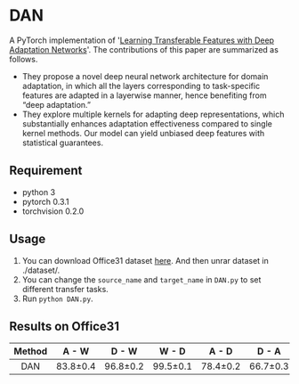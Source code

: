 # DAN
A PyTorch implementation of '[Learning Transferable Features with Deep Adaptation Networks](http://ise.thss.tsinghua.edu.cn/~mlong/doc/deep-adaptation-networks-icml15.pdf)'.
The contributions of this paper are summarized as follows. 
* They propose a novel deep neural network architecture for domain adaptation, in which all the layers corresponding to task-specific features are adapted in a layerwise manner, hence benefiting from “deep adaptation.”
* They explore multiple kernels for adapting deep representations, which substantially enhances adaptation effectiveness compared to single kernel methods. Our model can yield unbiased deep features with statistical guarantees.

## Requirement
* python 3
* pytorch 0.3.1
* torchvision 0.2.0

## Usage
1. You can download Office31 dataset [here](https://pan.baidu.com/s/1o8igXT4#list/path=%2F). And then unrar dataset in ./dataset/.
2. You can change the `source_name` and `target_name` in `DAN.py` to set different transfer tasks.
3. Run `python DAN.py`.

## Results on Office31
| Method | A - W | D - W | W - D | A - D | D - A | W - A | Average |
|:--------------:|:-----:|:-----:|:-----:|:-----:|:----:|:----:|:-------:|
| DAN | 83.8±0.4 | 96.8±0.2 | 99.5±0.1 | 78.4±0.2 | 66.7±0.3 | 62.7±0.2 | 81.3 |
